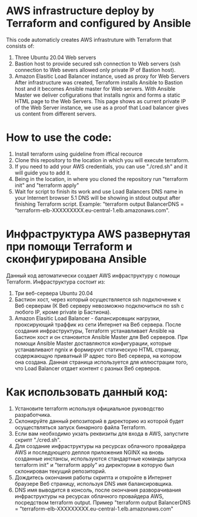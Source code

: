 # AWS infrastructure deploy by Terraform and configured by Ansible

This code automaticly creates AWS infrastruture with Terraform that consists of: 
  1. Three Ubuntu 20.04 Web servers
  2. Bastion host to provide secured ssh connection to Web servers (ssh connection to Web severs allowed only private IP of Bastion host).
  3. Amazon Elasitic Load Balancer instance, used as proxy for Web Servers
After infrastructure was created, Terraform installs Ansible to Bastion host and it becomes Ansible master for Web servers.
With Ansible Master we deliver cofigurations that installs ngnix and forms a static HTML page to the Web Servers. This page shows as current private IP of the Web Server instance, we use as a proof that Load balancer gives us content from different servers.

# How to use the code:

1. Install terraform using guideline from iffical recource
2. Clone this repository to the location in which you will execute terraform.
3. If you need to add your AWS credentials, you can use "./cred.sh" and it will guide you to add it.
4. Being in the location, in where you cloned the repository run "terraform init" and "terraform apply"
5. Wait for script to finish its work and use Load Balancers DNS name in your Internert browser 
  5.1 DNS will be showing in stdout output after finishing Terraform script. Example: "terraform output
BalancerDNS = "terraform-elb-XXXXXXXXX.eu-central-1.elb.amazonaws.com".

# Инфраструктура AWS развернутая при помощи Terraform и сконфигурирована Ansible

Данный код автоматически создает AWS инфраструктуру с помощи Terraform. Инфраструктура состоит из:
  1. Три веб-сервера Ubuntu 20.04
  2. Бастион хост, через который осуществляется ssh подключение к Веб серверам (К Веб серверу невозможно подключиться по ssh с любого IP, кроме private ip Бастиона).
  3. Amazon Elasitic Load Balancer - балансировщик нагрузки, проксирующий траффик из сети Интернет на Веб сервера.
После создания инфраструктуры, Terraform устанавливает Ansible на Бастион хост и он становится Ansible Master для Веб серверов.
При помощи Ansible Master доставляются конфигурации, которые устанавливают ngnix и формируют статическую HTML страницу, содержающую приватный IP адрес того Веб сервера, на котором она создана. Данная страница используется для иллюстрации того, что Load Balancer отдает контент с разных Веб серверов. 

# Как использовать данный код:

1. Установите terraform используя официальное руководство разработчика.
2. Склонируйте данный репозиторий в директорию из которой будет осуществляться запуск бинарного файла Terraform.
3. Если вам необходимо укзать реквизиты для входа в AWS, запустите скрипт "./cred.sh".
4. Для создание инфраструктуры на ресурсах облачного провайдера AWS  и последующего деплоя приложения NGINX на вновь созданные инстансы, используются стандартные команды запуска terraform init" и "terraform apply" из директории в которую был склонирован текущий репозиторий.
5. Дождитесь окончания работы скрипта и откройте в Интернет браузере Веб страницу, используя DNS имя балансировщика.
6.  DNS имя выводится в консоль, после окончания разворачивания инфраструктуры на ресурсах облачного провайдера AWS, посредством terraform output. Пример "terraform output BalancerDNS = "terraform-elb-XXXXXXXXX.eu-central-1.elb.amazonaws.com"

